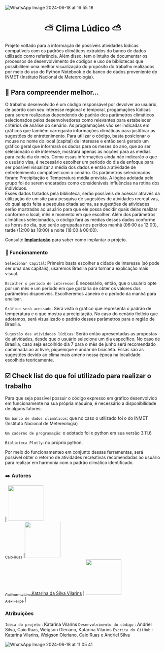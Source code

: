 
![WhatsApp Image 2024-06-18 at 16 55 18](https://github.com/Andriel24044/ClimaLudico/assets/172425306/1545302a-8d66-4a75-b4b2-434a9cfe1ac0)


# <h1 align="center"> ⛅ Clima Lúdico ⛅ </h1>
Projeto voltado para a informação de possíveis atividades lúdicas compatíveis com os padrões climáticos extraídos do banco de dados utilizado como referência. Além disso, tem o intuito de documentar os processos de desenvolvimento de códigos e uso de bibliotecas que possibilitem uma melhor visualização do propósito do trabalho realizados por meio do uso do Python Notebook e do banco de dados proveniente do INMET (Instituto Nacional de Meteorologia).
 
 
## 📖 Para compreender melhor...
 
   O trabalho desenvolvido é um código responsável por devolver ao usuário, de acordo com seu interesse regional e temporal, progamações lúdicas para serem realizadas dependendo do padrão dos parâmetros climáticos selecionados pelos desenvolvedores como relevantes para estabelecer critérios de análise do cenário. As programações vão ser indicadas em gráficos que também carregarão informações climáticas para justificar as sugestões de entretenimento.
   Para utilizar o código, basta posicionar o mouse no nome do local (capital) de interesse e então será gerado um gráfico geral que informará os dados para os meses do ano, que ao ser selecionado o de interesse, mostrará apenas as noções para as médias para cada dia do mês. Como essas informações ainda não indicarão o que o usuário visa, é necessário escolher um período do dia de enfoque para ser possível visualizar a média dos dados e então a atividade de entretenimento compatível com o cenário.
   Os parâmetros selecionados foram: Precipitação e Temperatura média prevista. A lógica adotada pelo grupo foi de serem encarados como consideráveis influências na rotina dos indivíduos.  
   Esses dados tratados pela biblioteca, serão possíveis de acessar através da utilização de um site para pesquisa de sugestões de atividades recreativas, do qual após feita a pesquisa citada acima, as sugestôes de atividades serão mostradas ao usuário para que ele possa decidir quais delas realizar conforme o local, mês e momento em que escolher. Além dos parâmetros climáticos selecionados, o código fará as medias desses dados conforme as horas do dia, que serão agrupadas nos perídos manhã (06:00 às 12:00), tarde (12:00 às 18:00) e noite (18:00 à 00:00).
  
Consulte **[Implantação](#-implanta%C3%A7%C3%A3o)** para saber como implantar o projeto.
 
### 🧰 Funcionamento

 `Selecionar Capital`: Primeiro basta escolher a cidade de interesse (só pode ser uma das capitais), usaremos Brasília para tornar a explicação mais visual.

 `Escolher o período de interesse`: É necessário, então, que o usuário opte por um mês e um período em que gostaria de obter os valores dos parâmetros disponíveis. Escolheremos Janeiro e o período da manhã para analisar.

 `Gráfico será acessado`: Será visto o gráfico que representa o padrão de temperatura e o que mostra a precipitação. No caso do cenário fictício que adotamos, será visualizado o padrão desses parâmetros para o região de Brasília.

 `Sugestão das atividades lúdicas`: Serâo então apresentadas as propostas de atividades, desde que o usuário selecione um dia específico. No caso de Brasília, caso seja escolhido dia 7 para o mês de junho será recomendado caminhada ao ar livre, piquenique e andar de bicicleta. Essas são as sugestões devido ao clima mais ameno nessa época na localidade escolhida teoricamente.

 ## ☑️ Check list do que foi utilizado para realizar o trabalho
 
Para que seja possível possuir o código expresso em gráfico desenvolvido em funcionamente na sua própria máquina, é necessário a disponibilidade de alguns fatores:

`Um banco de dados climáticos`: que no caso o utilizado foi o do INMET (Instituto Nacional de Metereologia)

`Um caderno de programação`:  o adotado foi o python em sua versão 3.11.6

`Biblioteca Plotly`: no próprio python. 

Por meio do funcionamenteo em conjunto dessas ferramentas, será possível obter o retorno de atividades recreativas recomendadas ao usuário para realizar em harmonia com o padrão climático identificado.



### ✒️ Autores
| [<img loading="lazy" src="https://avatars.githubusercontent.com/CaioRuas24010" width=115><br><sub>Caio Ruas</sub>](https://github.com/KatarinaVilarins) |[<img loading="lazy" src="https://avatars.githubusercontent.com/KatarinaVilarins" width=115><br><sub>Guilherme Lima</sub>Katarina da Silva Vilarins](https://github.com/guilhermeonrails) |  [<img loading="lazy" src="https://avatars.githubusercontent.com/u/8989346?v=4" width=115><br><sub>Alex Felipe</sub>](https://github.com/alexfelipe) |

### Atribuições
`Ideia do projeto` : Katarina Vilarins
`Desenvolvimento do código` : Andriel Silva, Caio Ruas, Weigson Oleriano, Katarina Vilarins
`Escrita do GitHub` : Katarina Vilarins, Weigson Oleriano, Caio Ruas e Andriel Silva

 ![WhatsApp Image 2024-06-18 at 11 05 41](https://github.com/Andriel24044/ClimaLudico/assets/172425306/575b8f88-beba-4392-96d9-fe52a58799ff)
 
